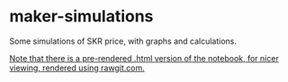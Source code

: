 # maker-simulations

Some simulations of SKR price, with graphs and calculations.

[Note that there is a pre-rendered .html version of the notebook, for nicer viewing, rendered using rawgit.com.](https://rawgit.com/livnev/maker-simulations/master/Sai%20Simulations.html)
